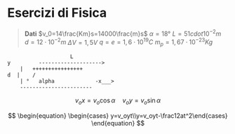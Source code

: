 # Esercizi di Fisica
> **Dati**
> $v_0=14\frac{Km}s=14000\frac{m}s$
> $\alpha=18°$
> $L=51cdot 10^{-2}m$
> $d=12\cdot 10^{-2}m$
> $\Delta V = 1,5 V$
> $q=e=1,6\cdot10^{19}C$
> $m_p=1,67\cdot 10^{-23}Kg$
 
                        L
    y         --------------------> 
	    |	++++++++++++++++
    d  |    /
	    | °   alpha             -x___> 
	    -----------------------






$$
v_ox=v_o\cos \alpha \quad v_oy=v_o\sin\alpha
$$

$$
\begin{equation} \begin{cases} y=v_oyt\\y=v_oyt-\frac12at^2\end{cases} \end{equation}
$$
<!--stackedit_data:
eyJoaXN0b3J5IjpbLTY0ODI0MzIxNV19
-->